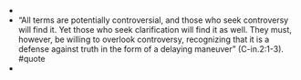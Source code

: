 -
- “All terms are potentially controversial, and those who seek controversy will find it. Yet those who seek clarification will find it as well. They must, however, be willing to overlook controversy, recognizing that it is a defense against truth in the form of a delaying maneuver” (C-in.2:1-3). #quote
-